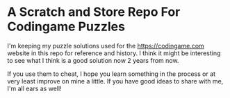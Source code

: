 # A Scratch and Store Repo For Codingame Puzzles

I'm keeping my puzzle solutions used for the https://codingame.com website in this repo for reference and history.  I think it might be interesting to see what I think is a good solution now 2 years from now.

If you use them to cheat, I hope you learn something in the process or at very least improve on mine a little.  If you have good ideas to share with me, I'm all ears as well!

